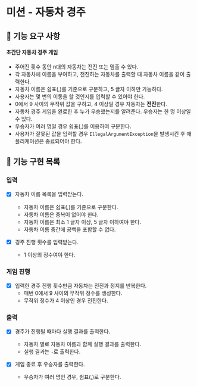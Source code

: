 # 미션 - 자동차 경주

## 🚀 기능 요구 사항

#### 초간단 자동차 경주 게임

- 주어진 횟수 동안 n대의 자동차는 전진 또는 멈출 수 있다.
- 각 자동차에 이름을 부여하고, 전진하는 자동차를 출력할 때 자동차 이름을 같이 출력한다.
- 자동차 이름은 쉼표(,)를 기준으로 구분하고, 5 글자 이하만 가능하다.
- 사용자는 몇 번의 이동을 할 것인지를 입력할 수 있어야 한다.
- 0에서 9 사이의 무작위 값을 구하고, 4 이상일 경우 자동차는 **전진**한다.
- 자동차 경주 게임을 완료한 후 누가 우승했는지를 알려준다. 우승자는 한 명 이상일 수 있다.
- 우승자가 여러 명일 경우 쉼표(,)를 이용하여 구분한다.
- 사용자가 잘못된 값을 입력할 경우 `IllegalArgumentException`을 발생시킨 후 애플리케이션은 종료되어야 한다.

## 🎯 기능 구현 목록

### 입력

- [x] 자동차 이름 목록을 입력받는다.
    - 자동차 이름은 쉼표(,)를 기준으로 구분한다.
    - 자동차 이름은 중복이 없어야 한다.
    - 자동차 이름은 최소 1 글자 이상, 5 글자 이하여야 한다.
    - 자동차 이름 중간에 공백을 포함할 수 없다.

- [x] 경주 진행 횟수를 입력받는다.
    - 1 이상의 정수여야 한다.

### 게임 진행

- [x] 입력한 경주 진행 횟수만큼 자동차는 전진과 정지를 반복한다.
    - 매번 0에서 9 사이의 무작위 정수를 생성한다.
    - 무작위 정수가 4 이상인 경우 전진한다.

### 출력

- [x] 경주가 진행될 때마다 실행 결과를 출력한다.
    - 자동차 별로 자동차 이름과 함께 실행 결과를 출력한다.
    - 실행 결과는 `-`로 출력한다.

- [x] 게임 종료 후 우승자를 출력한다. 
    - 우승자가 여러 명인 경우, 쉼표(,)로 구분한다.

